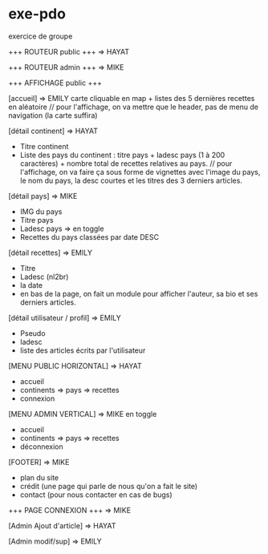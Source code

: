 # exe-pdo
exercice de groupe 

+++ ROUTEUR public +++
=> HAYAT

+++ ROUTEUR admin +++
=> MIKE

+++ AFFICHAGE public +++

[accueil] => EMILY
carte cliquable en map + listes des 5 dernières recettes en aléatoire
// pour l'affichage, on va mettre que le header, pas de menu de navigation (la carte suffira)

[détail continent] => HAYAT
- Titre continent 
- Liste des pays du continent : titre pays + ladesc pays (1 à 200 caractères) + nombre total de recettes relatives au pays.
// pour l'affichage, on va faire ça sous forme de vignettes avec l'image du pays, le nom du pays, la desc courtes et les titres des 3 derniers articles.

[détail pays] => MIKE

- IMG du pays
- Titre pays
- Ladesc pays => en toggle
- Recettes du pays classées par date DESC

[détail recettes] => EMILY
- Titre
- Ladesc (nl2br)
- la date
- en bas de la page, on fait un module pour afficher l'auteur, sa bio et ses derniers articles.

[détail utilisateur / profil] => EMILY
- Pseudo
- ladesc
- liste des articles écrits par l'utilisateur

[MENU PUBLIC HORIZONTAL] => HAYAT
- accueil
- continents => pays => recettes
- connexion

[MENU ADMIN VERTICAL] => MIKE en toggle
- accueil
- continents => pays => recettes
- déconnexion

[FOOTER] => MIKE
- plan du site
- crédit (une page qui parle de nous qu'on a fait le site)
- contact (pour nous contacter en cas de bugs)


+++ PAGE CONNEXION +++ => MIKE

[Admin Ajout d'article] => HAYAT

[Admin modif/sup] => EMILY